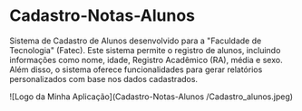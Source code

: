 # Cadastro-Notas-Alunos

Sistema de Cadastro de 
Alunos desenvolvido para a "Faculdade de Tecnologia" (Fatec). Este sistema permite o registro de 
alunos, incluindo informações como nome, idade, Registro Acadêmico (RA), média e sexo. Além 
disso, o sistema oferece funcionalidades para gerar relatórios personalizados com base nos dados 
cadastrados.

![Logo da Minha Aplicação](Cadastro-Notas-Alunos
/Cadastro_alunos.jpeg)
